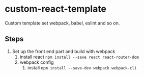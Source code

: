 # custom-react-template

Custom template set webpack, babel, eslint and so on.

## Steps

1. Set up the front end part and build with webpack
   1. install react
      `npm install --save react react-router-dom`
   2. webpack config
      1. install
         `npm install --save-dev webpack webpack-cli`
